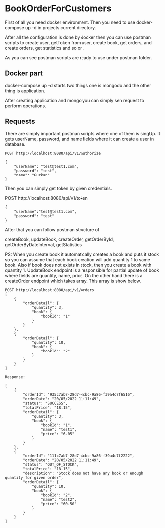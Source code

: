 # BookOrderForCustomers

First of all you need docker environment. Then you need to use docker-compose up -d in projects current directory.


After all the configuration is done by docker then you can use postman scripts to create user, getToken from user, create book, get orders, and create orders, get statistics and so on.

As you can see postman scripts are ready to use under postman folder.

## Docker part

docker-compose up -d starts two things one is mongodo and the other thing is application.

After creating application and mongo you can simply sen request to perform operations.

## Requests 
There are simply important postman scripts where one of them is singUp. It gets userName, password, and name fields where it can create a user in database.

```
POST http://localhost:8080/api/v1/authorize

{
    "userName": "test@test1.com",
    "password": "test",
    "name": "Gurkan"
}

```

Then you can simply get token by given credentials.

POST http://localhost:8080/api/v1/token

```
{
    "userName":"test@test1.com",
    "password": "test"
}
```
After that you can follow postman structure of 

createBook, updateBook, createOrder, getOrderById, getOrderByDateInterval, getStatistics.

PS: When you create book it automatically creates a book and puts it stock so you can assume that each book creation will add quantity 1 to same book. Also if book does not exists in stock, then you create a book with quantity 1. UpdateBook endpoint is a responsible for partial update of book where fields are quantity, name, price. On the other hand there is a createOrder endpoint which takes array. This array is show below.

```
POST http://localhost:8080/api/v1/orders
[
    {
        "orderDetail": {
            "quantity": 3,
            "book": {
                "bookId": "1"
            }
        }
    },
    {
        "orderDetail": {
            "quantity": 10,
            "book": {
                "bookId": "2"
            }
        }
    }
]

Response: 

[
    {
        "orderId": "935c7ab7-28d7-4cbc-9a86-f39a4c7f6516",
        "orderDate": "20/05/2022 11:11:49",
        "status": "SUCCESS",
        "totalPrice": "18.15",
        "orderDetail": {
            "quantity": 3,
            "book": {
                "bookId": "1",
                "name": "test1",
                "price": "6.05"
            }
        }
    },
    {
        "orderId": "111c7ab7-28d7-4cbc-9a86-f39a4c7f2222",
        "orderDate": "20/05/2022 11:11:49",
        "status": "OUT_OF_STOCK",
        "totalPrice": "18.15",
        "description": "Stock does not have any book or enough quantity for given order",
        "orderDetail": {
            "quantity": 10,
            "book": {
                "bookId": "2",
                "name": "test2",
                "price": "60.50"
            }
        }
    }
]
```



